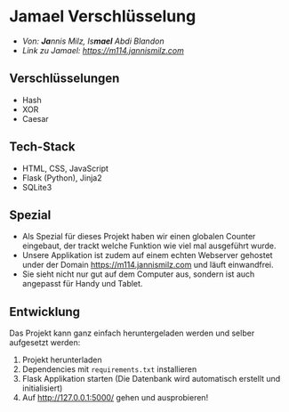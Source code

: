 # Jamael Verschlüsselung

- *Von: **Ja**nnis Milz, Is**mael** Abdi Blandon*
- *Link zu Jamael: https://m114.jannismilz.com*

## Verschlüsselungen

- Hash
- XOR
- Caesar

## Tech-Stack

- HTML, CSS, JavaScript
- Flask (Python), Jinja2
- SQLite3

## Spezial

- Als Spezial für dieses Projekt haben wir einen globalen Counter eingebaut, der trackt welche Funktion wie viel mal ausgeführt wurde.
- Unsere Applikation ist zudem auf einem echten Webserver gehostet under der Domain https://m114.jannismilz.com und läuft einwandfrei.
- Sie sieht nicht nur gut auf dem Computer aus, sondern ist auch angepasst für Handy und Tablet.

## Entwicklung

Das Projekt kann ganz einfach heruntergeladen werden und selber aufgesetzt werden:

1. Projekt herunterladen
2. Dependencies mit `requirements.txt` installieren
3. Flask Applikation starten (Die Datenbank wird automatisch erstellt und initialisiert)
4. Auf http://127.0.0.1:5000/ gehen und ausprobieren!